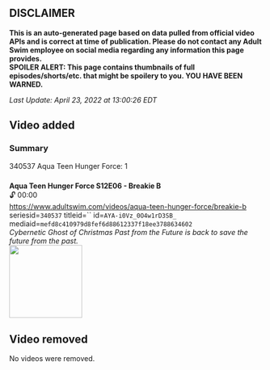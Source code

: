## DISCLAIMER
**This is an auto-generated page based on data pulled from official video APIs and is correct at time of publication. Please do not contact any Adult Swim employee on social media regarding any information this page provides.**  
**SPOILER ALERT: This page contains thumbnails of full episodes/shorts/etc. that might be spoilery to you. YOU HAVE BEEN WARNED.**  

_Last Update: April 23, 2022 at 13:00:26 EDT_
## Video added
### Summary
340537 Aqua Teen Hunger Force: 1  
### 
**Aqua Teen Hunger Force S12E06 - Breakie B**  
 🔓 00:00  
https://www.adultswim.com/videos/aqua-teen-hunger-force/breakie-b  
seriesid=`340537` titleid=`` id=`AYA-i0Vz_0O4w1rD3SB_` mediaid=`mefd8c410979d8fef6d88612337f18ee3788634602`  
_Cybernetic Ghost of Christmas Past from the Future is back to save the future from the past._  
<a href="https://media.cdn.adultswim.com/uploads/20220422/thumbnails/2_224221415140-AquaDonk_106_Uncensored.png"><img src="https://media.cdn.adultswim.com/uploads/20220422/thumbnails/2_224221415140-AquaDonk_106_Uncensored.png" height="144px" /></a>
## Video removed
No videos were removed.  
